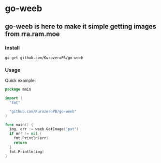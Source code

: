 # go-weeb

## go-weeb is here to make it simple getting images from rra.ram.moe

### Install
`go get github.com/KurozeroPB/go-weeb`

### Usage
Quick example:
```go
package main

import (
  "fmt"

  "github.com/KurozeroPB/go-weeb"
)

func main() {
  img, err := weeb.GetImage("pat")
  if err != nil {
    fmt.Println(err)
    return
  }
  fmt.Println(img)
}
```
